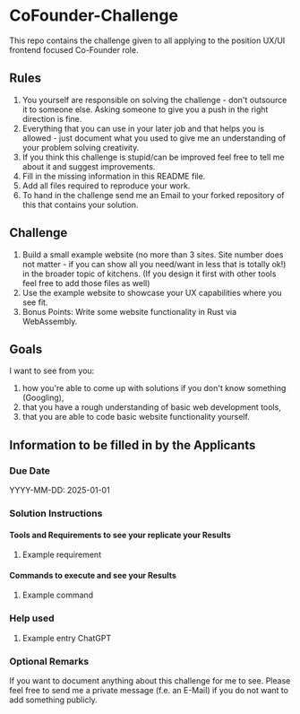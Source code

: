 # CoFounder-Challenge
This repo contains the challenge given to all applying to the position UX/UI frontend focused Co-Founder role.

## Rules
1. You yourself are responsible on solving the challenge - don't outsource it to someone else. Asking someone to give you a push in the right direction is fine.
2. Everything that you can use in your later job and that helps you is allowed - just document what you used to give me an understanding of your problem solving creativity.
3. If you think this challenge is stupid/can be improved feel free to tell me about it and suggest improvements.
4. Fill in the missing information in this README file.
5. Add all files required to reproduce your work.
6. To hand in the challenge send me an Email to your forked repository of this that contains your solution.

## Challenge
1. Build a small example website (no more than 3 sites. Site number does not matter - if you can show all you need/want in less that is totally ok!) in the broader topic of kitchens. (If you design it first with other tools feel free to add those files as well)
2. Use the example website to showcase your UX capabilities where you see fit.
3. Bonus Points: Write some website functionality in Rust via WebAssembly.

## Goals
I want to see from you:
1. how you're able to come up with solutions if you don't know something (Googling),
2. that you have a rough understanding of basic web development tools,
3. that you are able to code basic website functionality yourself.

## Information to be filled in by the Applicants
### Due Date
YYYY-MM-DD:
2025-01-01


### Solution Instructions
#### Tools and Requirements to see your replicate your Results
1. Example requirement
#### Commands to execute and see your Results
1. Example command

### Help used
1. Example entry ChatGPT

### Optional Remarks
If you want to document anything about this challenge for me to see. Please feel free to send me a private message (f.e. an E-Mail) if you do not want to add something publicly.